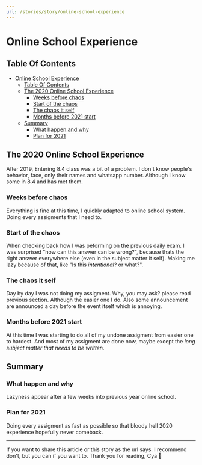 ```yaml
---
url: /stories/story/online-school-experience
---
```


# Online School Experience

## Table Of Contents
- [Online School Experience](#online-school-experience)
  * [Table Of Contents](#table-of-contents)
  * [The 2020 Online School Experience](#the-2020-online-school-experience)
    + [Weeks before chaos](#weeks-before-chaos)
    + [Start of the chaos](#start-of-the-chaos)
    + [The chaos it self](#the-chaos-it-self)
    + [Months before 2021 start](#months-before-2021-start)
  * [Summary](#summary)
    + [What happen and why](#what-happen-and-why)
    + [Plan for 2021](#plan-for-2021)


## The 2020 Online School Experience
After 2019, Entering 8.4 class was a bit of a problem. I don't know people's behavior, face, only their names and whatsapp number. Although I know some in 8.4 and has met them.

### Weeks before chaos
Everything is fine at this time, I quickly adapted to online school system.
Doing every assigments that I need to.

### Start of the chaos
When checking back how I was peforming on the previous daily exam. I was surprised "how can this answer can be wrong?", because thats the right answer everywhere else (even in the subject matter it self). Making me lazy because of that, like "Is this *intentional*? or what?".

### The chaos it self
Day by day I was not doing my assigment. Why, you may ask? please read previous section. Although the easier one I do. Also some announcement are announced a day before the event itself which is annoying.

### Months before 2021 start

At this time I was starting to do all of my undone assigment from easier one to hardest. And most of my assigment are done now, maybe except the *long subject matter that needs to be written*. 


## Summary
### What happen and why
Lazyness appear after a few weeks into previous year online school.
### Plan for 2021
Doing every assigment as fast as possible so that bloody hell 2020 experience hopefully never comeback.

----
If you want to share this article or this story as the url says. I recommend don't, but you can if you want to. Thank you for reading, Cya 👋
